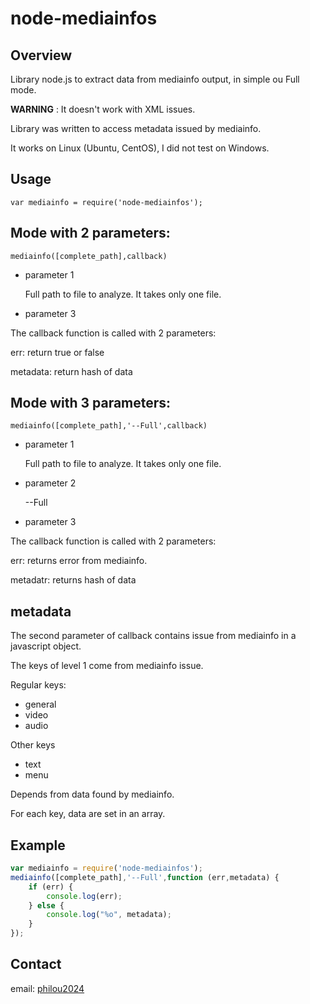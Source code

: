
node-mediainfos
===============

Overview
--------

Library node.js to extract data from mediainfo output, in simple ou Full mode.

**WARNING** : It doesn't work with XML issues.

Library was written to access metadata issued by mediainfo.

It works on Linux (Ubuntu, CentOS), I did not test on Windows.

Usage
-----

`var mediainfo = require('node-mediainfos');`


## Mode with 2 parameters:

`mediainfo([complete_path],callback)`

* parameter 1

  Full path to file to analyze. It takes only one file.

* parameter 3

The callback function is called with 2 parameters:

err: return true or false

metadata: return hash of data


## Mode with 3 parameters:

`mediainfo([complete_path],'--Full',callback)`

* parameter 1

  Full path to file to analyze. It takes only one file.

* parameter 2

  --Full  

* parameter 3

The callback function is called with 2 parameters:

err: returns error from mediainfo.

metadatr: returns hash of data

## metadata

The second parameter of callback contains issue from mediainfo  in a javascript object.

The keys of level 1 come from mediainfo issue.

Regular keys:

* general
* video
* audio

Other keys

* text
* menu

Depends from data found by mediainfo.

For each key, data are set in an array.


Example
-------

```javascript
var mediainfo = require('node-mediainfos');
mediainfo([complete_path],'--Full',function (err,metadata) {
    if (err) {
        console.log(err);
    } else {
        console.log("%o", metadata);
    }
});

```


Contact
-------

email: [philou2024](mailto:philippe@devisme.com)

